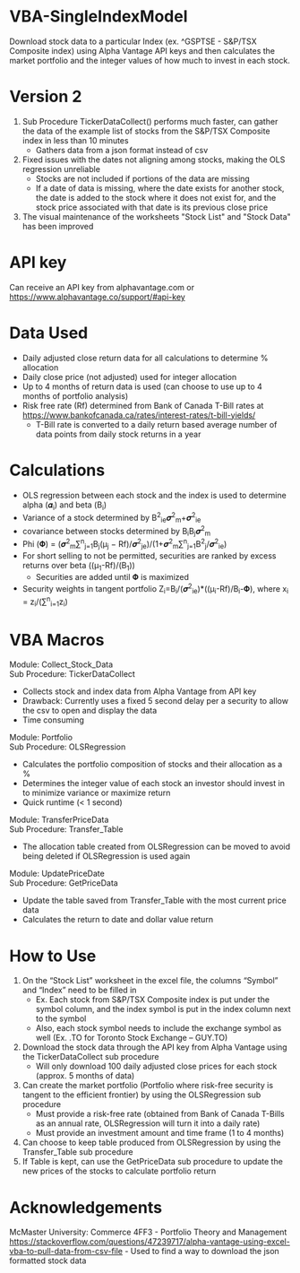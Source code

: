 # VBA-SingleIndexModel
Download stock data to a particular Index (ex. ^GSPTSE - S&amp;P/TSX Composite index) using Alpha Vantage API keys and then calculates the market portfolio and the integer values of how much to invest in each stock.
# Version 2
1. Sub Procedure TickerDataCollect() performs much faster, can gather the data of the example list of stocks from the S&amp;P/TSX Composite index in less than 10 minutes
    - Gathers data from a json format instead of csv
2. Fixed issues with the dates not aligning among stocks, making the OLS regression unreliable
    - Stocks are not included if portions of the data are missing
    - If a date of data is missing, where the date exists for another stock, the date is added to the stock where it does not exist for, and the stock price associated with that date is its previous close price
3. The visual maintenance of the worksheets "Stock List" and "Stock Data" has been improved
# API key
Can receive an API key from alphavantage.com or https://www.alphavantage.co/support/#api-key 
# Data Used
- Daily adjusted close return data for all calculations to determine % allocation
- Daily close price (not adjusted) used for integer allocation
- Up to 4 months of return data is used (can choose to use up to 4 months of portfolio analysis)
- Risk free rate (Rf) determined from Bank of Canada T-Bill rates at https://www.bankofcanada.ca/rates/interest-rates/t-bill-yields/
  - T-Bill rate is converted to a daily return based average number of data points from daily stock returns in a year
# Calculations
- OLS regression between each stock and the index is used to determine alpha (𝜶<sub>i</sub>)  and beta (Β<sub>i</sub>)
- Variance of a stock determined by  Β<sup>2</sup><sub>ie</sub>𝝈<sup>2</sup><sub>m</sub>+𝝈<sup>2</sup><sub>ie</sub>
- covariance between stocks determined by  Β<sub>i</sub>Β<sub>j</sub>𝝈<sup>2</sup><sub>m</sub>
- Phi (𝚽) = (𝝈<sup>2</sup><sub>m</sub>∑<sup>n</sup><sub>j=1</sub>Β<sub>j</sub>(µ<sub>j</sub> − Rf)/𝝈<sup>2</sup><sub>je</sub>)/(1+𝝈<sup>2</sup><sub>m</sub>∑<sup>n</sup><sub>j=1</sub>B<sup>2</sup><sub>j</sub>/𝝈<sup>2</sup><sub>ie</sub>)
- For short selling to not be permitted, securities are ranked by excess returns over beta ((µ<sub>1</sub>-Rf)/(Β<sub>1</sub>))
  - Securities are added until 𝚽 is maximized
- Security weights in tangent portfolio Z<sub>i</sub>=B<sub>i</sub>/(𝝈<sup>2</sup><sub>ie</sub>)*((µ<sub>i</sub>-Rf)/B<sub>i</sub>-𝚽), where x<sub>i</sub> = z<sub>i</sub>/(∑<sup>n</sup><sub>i=1</sub>z<sub>i</sub>)
# VBA Macros
Module: Collect_Stock_Data<br />
Sub Procedure: TickerDataCollect
 - Collects stock and index data from Alpha Vantage from API key
 - Drawback: Currently uses a fixed 5 second delay per a security to allow the csv to open and display the data
  - Time consuming
  
Module: Portfolio<br />
Sub Procedure: OLSRegression
 - Calculates the portfolio composition of stocks and their allocation as a %
 - Determines the integer value of each stock an investor should invest in to minimize variance or maximize return
 - Quick runtime (< 1 second)

Module: TransferPriceData<br />
Sub Procedure: Transfer_Table
 - The allocation table created from OLSRegression can be moved to avoid being deleted if OLSRegression is used again

Module: UpdatePriceDate<br />
Sub Procedure: GetPriceData
 - Update the table saved from Transfer_Table with the most current price data
 - Calculates the return to date and dollar value return
# How to Use
1.	On the “Stock List” worksheet in the excel file, the columns “Symbol” and “Index” need to be filled in
    - Ex. Each stock from S&amp;P/TSX Composite index is put under the symbol column, and the index symbol is put in the index column next to the symbol
    - Also, each stock symbol needs to include the exchange symbol as well (Ex. .TO for Toronto Stock Exchange – GUY.TO)
2.	Download the stock data through the API key from Alpha Vantage using the TickerDataCollect sub procedure
    - Will only download 100 daily adjusted close prices for each stock (approx. 5 months of data)
3.	Can create the market portfolio (Portfolio where risk-free security is tangent to the efficient frontier) by using the OLSRegression sub procedure
    - Must provide a risk-free rate (obtained from Bank of Canada T-Bills as an annual rate, OLSRegression will turn it into a daily rate) 
    - Must provide an investment amount and time frame (1 to 4 months)
4.	Can choose to keep table produced from OLSRegression by using the Transfer_Table sub procedure 
5.	If Table is kept, can use the GetPriceData sub procedure to update the new prices of the stocks to calculate portfolio return

# Acknowledgements
McMaster University: Commerce 4FF3 - Portfolio Theory and Management
https://stackoverflow.com/questions/47239717/alpha-vantage-using-excel-vba-to-pull-data-from-csv-file - Used to find a way to download the json formatted stock data
